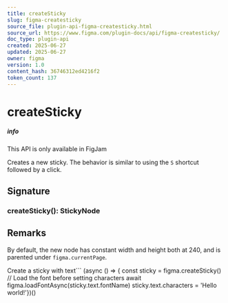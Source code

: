 ```yaml
---
title: createSticky
slug: figma-createsticky
source_file: plugin-api-figma-createsticky.html
source_url: https://www.figma.com/plugin-docs/api/figma-createsticky/
doc_type: plugin-api
created: 2025-06-27
updated: 2025-06-27
owner: figma
version: 1.0
content_hash: 36746312ed4216f2
token_count: 137
---
```

# createSticky

##### info

This API is only available in FigJam

Creates a new sticky. The behavior is similar to using the `S` shortcut followed by a click.

## Signature

### createSticky(): StickyNode

## Remarks

By default, the new node has constant width and height both at 240, and is parented under `figma.currentPage`.

Create a sticky with text```
(async () => { const sticky = figma.createSticky() // Load the font before setting characters await figma.loadFontAsync(sticky.text.fontName) sticky.text.characters = 'Hello world!'})()
```